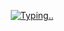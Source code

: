 <p align="center">
  <a href="#"><img src="http://readme-typing-svg.herokuapp.com?color=d1fa02&center=true&vCenter=true&multiline=false&lines=Auto+Wellcome+Messege+Sender" alt="Typing..">
</p>
